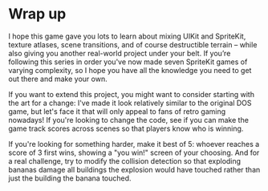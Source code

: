# Wrap up

I hope this game gave you lots to learn about mixing UIKit and SpriteKit, texture atlases, scene transitions, and of course destructible terrain – while also giving you another real-world project under your belt. If you’re following this series in order you've now made seven SpriteKit games of varying complexity, so I hope you have all the knowledge you need to get out there and make your own.

If you want to extend this project, you might want to consider starting with the art for a change: I've made it look relatively similar to the original DOS game, but let's face it that will only appeal to fans of retro gaming nowadays! If you're looking to change the code, see if you can make the game track scores across scenes so that players know who is winning.

If you're looking for something harder, make it best of 5: whoever reaches a score of 3 first wins, showing a "you win!" screen of your choosing. And for a real challenge, try to modify the collision detection so that exploding bananas damage all buildings the explosion would have touched rather than just the building the banana touched.

